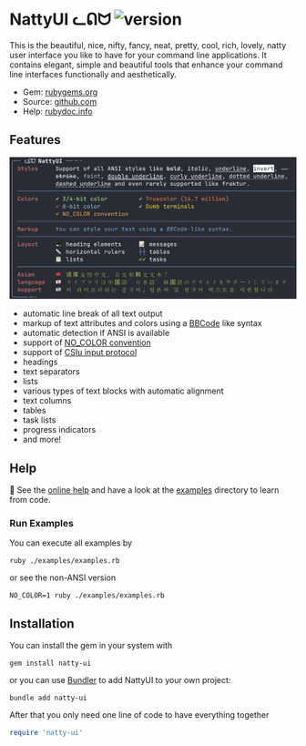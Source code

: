 # NattyUI ​ᓚᕠᗢ ![version](https://img.shields.io/gem/v/natty-ui?label=)

This is the beautiful, nice, nifty, fancy, neat, pretty, cool, rich, lovely, natty user interface you like to have for your command line applications. It contains elegant, simple and beautiful tools that enhance your command line interfaces functionally and aesthetically.

- Gem: [rubygems.org](https://rubygems.org/gems/natty-ui)
- Source: [github.com](https://github.com/mblumtritt/natty-ui)
- Help: [rubydoc.info](https://rubydoc.info/gems/natty-ui/NattyUI)

## Features

![illustration](./examples/illustration.png)

- automatic line break of all text output
- markup of text attributes and colors using a [BBCode](https://en.wikipedia.org/wiki/BBCode) like syntax
- automatic detection if ANSI is available
- support of [NO_COLOR convention](https://no-color.org)
- support of [CSIu input protocol](https://sw.kovidgoyal.net/kitty/keyboard-protocol)
- headings
- text separators
- lists
- various types of text blocks with automatic alignment
- text columns
- tables
- task lists
- progress indicators
- and more!

## Help

📕 See the [online help](https://rubydoc.info/gems/natty-ui/NattyUI) and have a look at the [examples](./examples/) directory to learn from code.

### Run Examples

You can execute all examples by

```shell
ruby ./examples/examples.rb
```

or see the non-ANSI version

```shell
NO_COLOR=1 ruby ./examples/examples.rb
```

## Installation

You can install the gem in your system with

```shell
gem install natty-ui
```

or you can use [Bundler](http://gembundler.com/) to add NattyUI to your own project:

```shell
bundle add natty-ui
```

After that you only need one line of code to have everything together

```ruby
require 'natty-ui'
```
